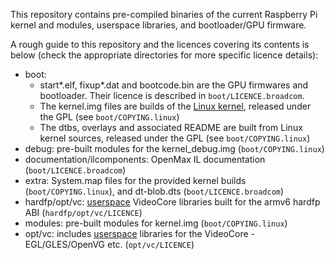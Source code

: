 This repository contains pre-compiled binaries of the current Raspberry Pi 
kernel and modules, userspace libraries, and bootloader/GPU firmware.

A rough guide to this repository and the licences covering its contents is 
below (check the appropriate directories for more specific licence details):

* boot:
    * start*.elf, fixup*.dat and bootcode.bin are the GPU firmwares and
    bootloader. Their licence is described in `boot/LICENCE.broadcom`.
    * The kernel.img files are builds of the [Linux kernel](https://github.com/raspberrypi/linux), released under the GPL
    (see `boot/COPYING.linux`)
    * The dtbs, overlays and associated README are built from Linux kernel
    sources, released under the GPL (see `boot/COPYING.linux`)
* debug: pre-built modules for the kernel_debug.img (`boot/COPYING.linux`)
* documentation/ilcomponents: OpenMax IL documentation (`boot/LICENCE.broadcom`)
* extra: System.map files for the provided kernel builds (`boot/COPYING.linux`),
  and dt-blob.dts (`boot/LICENCE.broadcom`)
* hardfp/opt/vc: [userspace](https://github.com/raspberrypi/userland) VideoCore libraries built for the armv6 hardfp ABI
  (`hardfp/opt/vc/LICENCE`)
* modules: pre-built modules for kernel.img (`boot/COPYING.linux`)
* opt/vc: includes [userspace](https://github.com/raspberrypi/userland) libraries for the VideoCore - EGL/GLES/OpenVG 
  etc. (`opt/vc/LICENCE`)
